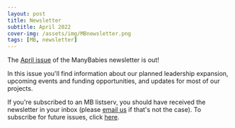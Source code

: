 ```yaml
---
layout: post
title: Newsletter
subtitle: April 2022
cover-img: /assets/img/MBnewsletter.png
tags: [MB, newsletter]
---
```


The [April issue](https://mailchi.mp/16c230f5cd1c/mb-newsletter-apr2022) of the ManyBabies newsletter is out! 

In this issue you'll find information about our planned leadership expansion, upcoming events and funding opportunities, and updates for most of our projects.

If you're subscribed to an MB listserv, you should have received the newsletter in your inbox (please [email us](mailto:manybabiesconsortium@gmail.com) if that's not the case). To subscribe for future issues, click [here](https://t.co/7zxifYO7qN?amp=1).